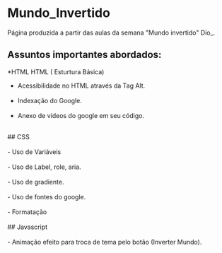 # Mundo_Invertido

<p> Página produzida a partir das aulas da semana "Mundo invertido" Dio_. 
 <br/>
 
 ## Assuntos importantes abordados: 
  *HTML
  HTML ( Esturtura Básica) 
 - Acessibilidade no HTML através da Tag Alt.
 <br><br/>
 - Indexação do Google.
 <br><br/>
 - Anexo de vídeos do google em seu código.
 <br/> 
 ## CSS
 <br><br/>
 - Uso de Variáveis
 <br><br/>
 - Uso de Label, role, aria.
 <br><br/>
 - Uso de gradiente.
 <br><br/>
 - Uso de fontes do google.
 <br><br/>
 - Formatação
 <br><br/>
  ## Javascript
 <br><br/>
 - Animação efeito para troca de tema pelo botão (Inverter Mundo). 
  
  
 
  
  
